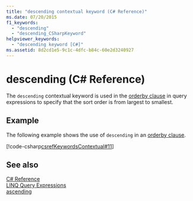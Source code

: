 ```yaml
---
title: "descending contextual keyword (C# Reference)"
ms.date: 07/20/2015
f1_keywords: 
  - "descending"
  - "descending_CSharpKeyword"
helpviewer_keywords: 
  - "descending keyword [C#]"
ms.assetid: 8d2cd1e5-9c1c-4dfc-b84c-60e2d3240927
---
```

# descending (C# Reference)

The `descending` contextual keyword is used in the [orderby clause](../../../csharp/language-reference/keywords/orderby-clause.md) in query expressions to specify that the sort order is from largest to smallest.

## Example

The following example shows the use of `descending` in an [orderby clause](../../../csharp/language-reference/keywords/orderby-clause.md).

[!code-csharp[csrefKeywordsContextual#11](~/samples/snippets/csharp/VS_Snippets_VBCSharp/csrefKeywordsContextual/CS/csrefKeywordsContextual.cs#11)]

## See also

[C# Reference](../../../csharp/language-reference/index.md)  
[LINQ Query Expressions](../../../csharp/programming-guide/linq-query-expressions/index.md)  
[ascending](../../../csharp/language-reference/keywords/ascending.md)
